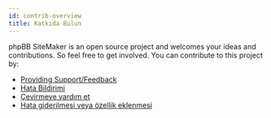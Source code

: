 ```yaml
---
id: contrib-overview
title: Katkıda Bulun
---
```


phpBB SiteMaker is an open source project and welcomes your ideas and contributions. So feel free to get involved. You can contribute to this project by:

* [Providing Support/Feedback](https://www.phpbb.com/customise/db/extension/phpbb_sitemaker_2)
* [Hata Bildirimi](https://github.com/blitze/phpBB-ext-sitemaker/issues)
* [Çevirmeye yardım et](./contrib-translators.md)
* [Hata giderilmesi veya özellik eklenmesi](./contrib-pull-requests.md)